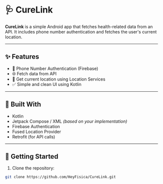 # 🩺 CureLink

**CureLink** is a simple Android app that fetches health-related data from an API. It includes phone number authentication and fetches the user's current location.

---

## ✨ Features

- 📱 Phone Number Authentication (Firebase)
- 🌐 Fetch data from API
- 📍 Get current location using Location Services
- ✅ Simple and clean UI using Kotlin

---

## 🔧 Built With

- Kotlin
- Jetpack Compose / XML *(based on your implementation)*
- Firebase Authentication
- Fused Location Provider
- Retrofit (for API calls)

---

## 🚀 Getting Started

1. Clone the repository:
```bash
git clone https://github.com/HeyFisica/CureLink.git
